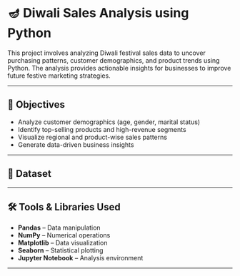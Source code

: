 # 🪔 Diwali Sales Analysis using Python

This project involves analyzing Diwali festival sales data to uncover purchasing patterns, customer demographics, and product trends using Python. The analysis provides actionable insights for businesses to improve future festive marketing strategies.

---

## 🧠 Objectives

- Analyze customer demographics (age, gender, marital status)
- Identify top-selling products and high-revenue segments
- Visualize regional and product-wise sales patterns
- Generate data-driven business insights

---

## 📁 Dataset 


---

## 🛠️ Tools & Libraries Used

- **Pandas** – Data manipulation
- **NumPy** – Numerical operations
- **Matplotlib** – Data visualization
- **Seaborn** – Statistical plotting
- **Jupyter Notebook** – Analysis environment

---
